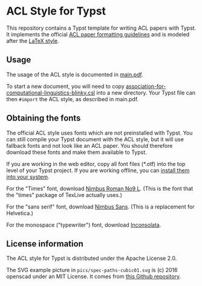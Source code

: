 # ACL Style for Typst

This repository contains a Typst template for writing ACL papers with Typst. It implements the official [ACL paper formatting guidelines](https://acl-org.github.io/ACLPUB/formatting.html) and is modeled after the [LaTeX style](https://github.com/acl-org/acl-style-files).


## Usage

The usage of the ACL style is documented in [main.pdf](main.pdf).

To start a new document, you will need to copy [association-for-computational-linguistics-blinky.csl](https://github.com/coli-saar/typst-acl-style/blob/main/association-for-computational-linguistics-blinky.csl) into a new directory. Your Typst file can then `#import` the ACL style, as described in main.pdf.


## Obtaining the fonts

The official ACL style uses fonts which are not preinstalled with Typst. You can still compile your Typst document with the ACL style, but it will use fallback fonts and not look like an ACL paper. You should therefore download these fonts and make them available to Typst.

If you are working in the web editor, copy all font files (*.otf) into the top level of your Typst project. If you are working offline, you can [install them into your system](https://typst.app/docs/reference/text/text/#parameters-font). 

For the "Times" font, download [Nimbus Roman No9 L](https://www.fontsquirrel.com/fonts/nimbus-roman-no9-l). (This is the font that the "times" package of TexLive actually uses.)

For the "sans serif" font, download [Nimbus Sans](https://www.fontsquirrel.com/fonts/nimbus-sans-l). (This is a replacement for Helvetica.)

For the monospace ("typewriter") font, download [Inconsolata](https://fonts.google.com/specimen/Inconsolata).


## License information

The ACL style for Typst is distributed under the Apache License 2.0.

The SVG example picture in `pics/spec-paths-cubic01.svg` is (c) 2016 openscad under an MIT License. It comes from [this Github repository](https://github.com/openscad/svg-tests).

